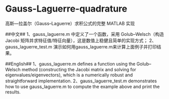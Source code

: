 # Gauss-Laguerre-quadrature
高斯—拉盖尔（Gauss–Laguerre）求积公式的完整 MATLAB 实现

##中文##
1、gauss_laguerre.m 中定义了一个函数，采用 Golub–Welsch（构造 Jacobi 矩阵并求特征值/特征向量），这是数值上稳健且简单的实现方式；
2、gauss_laguerre_test.m 演示如何用gauss_laguerre.m来计算上面例子并打印结果。

##English##
1、gauss_laguerre.m defines a function using the Golub–Welsch method (constructing the Jacobi matrix and solving for eigenvalues/eigenvectors), which is a numerically robust and straightforward implementation.
2、gauss_laguerre_test.m demonstrates how to use gauss_laguerre.m to compute the example above and print the results.
